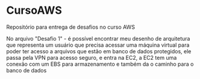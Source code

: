 # CursoAWS
Repositório para entrega de desafios no curso AWS

No arquivo "Desafio 1" - é possível encontrar meu desenho de arquitetura que representa um usuário que precisa acessar uma máquina virtual para poder ter acesso a arquivos que estão em banco de dados protegidos, ele passa pela VPN para acesso seguro, e entra na EC2, a EC2 tem uma conexão com um EBS para armazenamento e também da o caminho para o banco de dados
